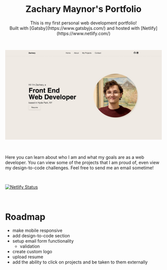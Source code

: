 <h1 style="text-align:center">Zachary Maynor's Portfolio</h1>

<p style="text-align:center"> This is my first personal web development portfolio! <br/>
Built with [Gatsby](https://www.gatsbyjs.com/) and hosted with [Netlify](https://www.netlify.com/) </p>
<br/>

![This is a screenshot of my website.](./public/assets/portfolio_project.jpeg)

<br/>

<p>Here you can learn about who I am and what my goals are as a web developer.
You can view some of the projects that I am proud of, even view my design-to-code challenges.
Feel free to send me an email sometime!</p>

<br/>

[![Netlify Status](https://api.netlify.com/api/v1/badges/d9023d7a-ab3e-4b1f-8af6-12eb2960ef23/deploy-status)](https://app.netlify.com/sites/zacharymaynor/deploys)

<br/>

# Roadmap

- make mobile responsive
- add design-to-code section
- setup email form functionality
  - validation
- create custom logo
- upload resume
- add the ability to click on projects and be taken to them externally
